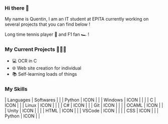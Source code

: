 ### Hi there 👋

My name is Quentin, I am an IT student at EPITA currently working on several projects that you can find below !

Long time tennis player 🎾 and F1 fan 🏎 !

### My Current Projects 👨🏻‍💻

- 💻 OCR in C
- 🌐 Web site creation for individual
- 📚 Self-learning loads of things

### My Skills

|                 Languages                |                 Softwares                |
|     |    Python     |     ICON     |     |     |    Windows    |     ICON     |     |
|     |       C       |     ICON     |     |     |    Linux      |     ICON     |     |
|     |      C#       |     ICON     |     |     |    Git        |     ICON     |     | 
|     |     OCAML     |     ICON     |     |     |    Unity      |     ICON     |     | 
|     |     HTML      |     ICON     |     |     |    VSCode     |     ICON     |     |
|     |      CSS      |     ICON     |     |     |    Python     |     ICON     |     | 

<!--
**QuentinFISCH/QuentinFISCH** is a ✨ _special_ ✨ repository because its `README.md` (this file) appears on your GitHub profile.

Here are some ideas to get you started:

- 🔭 I’m currently working on ...
- 🌱 I’m currently learning ...
- 👯 I’m looking to collaborate on ...
- 🤔 I’m looking for help with ...
- 💬 Ask me about ...
- 📫 How to reach me: ...
- 😄 Pronouns: ...
- ⚡ Fun fact: ...
-->
